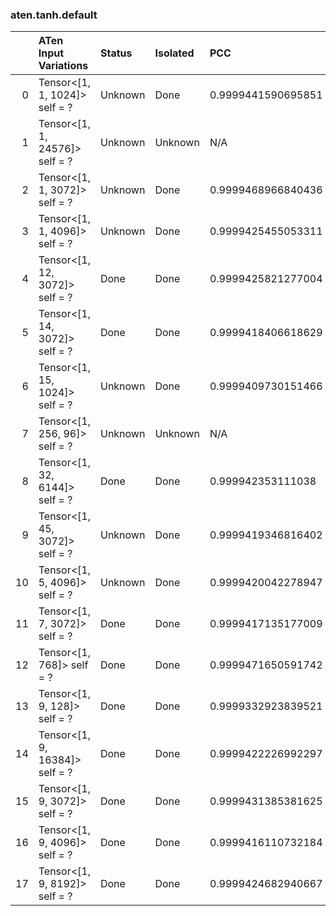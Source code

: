 ### aten.tanh.default
|    | ATen Input Variations          | Status   | Isolated   | PCC                | Host   |
|---:|:-------------------------------|:---------|:-----------|:-------------------|:-------|
|  0 | Tensor<[1, 1, 1024]> self = ?  | Unknown  | Done       | 0.9999441590695851 | 0      |
|  1 | Tensor<[1, 1, 24576]> self = ? | Unknown  | Unknown    | N/A                | N/A    |
|  2 | Tensor<[1, 1, 3072]> self = ?  | Unknown  | Done       | 0.9999468966840436 | 0      |
|  3 | Tensor<[1, 1, 4096]> self = ?  | Unknown  | Done       | 0.9999425455053311 | 0      |
|  4 | Tensor<[1, 12, 3072]> self = ? | Done     | Done       | 0.9999425821277004 | 0      |
|  5 | Tensor<[1, 14, 3072]> self = ? | Done     | Done       | 0.9999418406618629 | 0      |
|  6 | Tensor<[1, 15, 1024]> self = ? | Unknown  | Done       | 0.9999409730151466 | 0      |
|  7 | Tensor<[1, 256, 96]> self = ?  | Unknown  | Unknown    | N/A                | N/A    |
|  8 | Tensor<[1, 32, 6144]> self = ? | Done     | Done       | 0.999942353111038  | 0      |
|  9 | Tensor<[1, 45, 3072]> self = ? | Unknown  | Done       | 0.9999419346816402 | 0      |
| 10 | Tensor<[1, 5, 4096]> self = ?  | Unknown  | Done       | 0.9999420042278947 | 0      |
| 11 | Tensor<[1, 7, 3072]> self = ?  | Done     | Done       | 0.9999417135177009 | 0      |
| 12 | Tensor<[1, 768]> self = ?      | Done     | Done       | 0.9999471650591742 | 0      |
| 13 | Tensor<[1, 9, 128]> self = ?   | Done     | Done       | 0.9999332923839521 | 0      |
| 14 | Tensor<[1, 9, 16384]> self = ? | Done     | Done       | 0.9999422226992297 | 0      |
| 15 | Tensor<[1, 9, 3072]> self = ?  | Done     | Done       | 0.9999431385381625 | 0      |
| 16 | Tensor<[1, 9, 4096]> self = ?  | Done     | Done       | 0.9999416110732184 | 0      |
| 17 | Tensor<[1, 9, 8192]> self = ?  | Done     | Done       | 0.9999424682940667 | 0      |

